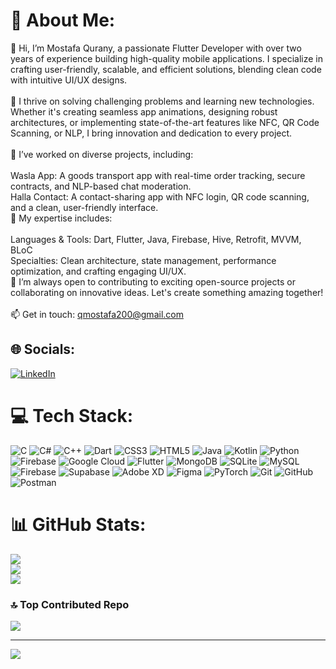 # 💫 About Me:
👋 Hi, I’m Mostafa Qurany, a passionate Flutter Developer with over two years of experience building high-quality mobile applications. I specialize in crafting user-friendly, scalable, and efficient solutions, blending clean code with intuitive UI/UX designs.<br><br>🚀 I thrive on solving challenging problems and learning new technologies. Whether it's creating seamless app animations, designing robust architectures, or implementing state-of-the-art features like NFC, QR Code Scanning, or NLP, I bring innovation and dedication to every project.<br><br>📱 I’ve worked on diverse projects, including:<br><br>Wasla App: A goods transport app with real-time order tracking, secure contracts, and NLP-based chat moderation.<br>Halla Contact: A contact-sharing app with NFC login, QR code scanning, and a clean, user-friendly interface.<br>🎯 My expertise includes:<br><br>Languages & Tools: Dart, Flutter, Java, Firebase, Hive, Retrofit, MVVM, BLoC<br>Specialties: Clean architecture, state management, performance optimization, and crafting engaging UI/UX.<br>🌟 I’m always open to contributing to exciting open-source projects or collaborating on innovative ideas. Let's create something amazing together!<br><br>📫 Get in touch: qmostafa200@gmail.com


## 🌐 Socials:
[![LinkedIn](https://img.shields.io/badge/LinkedIn-%230077B5.svg?logo=linkedin&logoColor=white)](https://linkedin.com/in/www.linkedin.com/in/mostafa-qurany-b1699b1b7) 

# 💻 Tech Stack:
![C](https://img.shields.io/badge/c-%2300599C.svg?style=for-the-badge&logo=c&logoColor=white) ![C#](https://img.shields.io/badge/c%23-%23239120.svg?style=for-the-badge&logo=csharp&logoColor=white) ![C++](https://img.shields.io/badge/c++-%2300599C.svg?style=for-the-badge&logo=c%2B%2B&logoColor=white) ![Dart](https://img.shields.io/badge/dart-%230175C2.svg?style=for-the-badge&logo=dart&logoColor=white) ![CSS3](https://img.shields.io/badge/css3-%231572B6.svg?style=for-the-badge&logo=css3&logoColor=white) ![HTML5](https://img.shields.io/badge/html5-%23E34F26.svg?style=for-the-badge&logo=html5&logoColor=white) ![Java](https://img.shields.io/badge/java-%23ED8B00.svg?style=for-the-badge&logo=openjdk&logoColor=white) ![Kotlin](https://img.shields.io/badge/kotlin-%237F52FF.svg?style=for-the-badge&logo=kotlin&logoColor=white) ![Python](https://img.shields.io/badge/python-3670A0?style=for-the-badge&logo=python&logoColor=ffdd54) ![Firebase](https://img.shields.io/badge/firebase-%23039BE5.svg?style=for-the-badge&logo=firebase) ![Google Cloud](https://img.shields.io/badge/GoogleCloud-%234285F4.svg?style=for-the-badge&logo=google-cloud&logoColor=white) ![Flutter](https://img.shields.io/badge/Flutter-%2302569B.svg?style=for-the-badge&logo=Flutter&logoColor=white) ![MongoDB](https://img.shields.io/badge/MongoDB-%234ea94b.svg?style=for-the-badge&logo=mongodb&logoColor=white) ![SQLite](https://img.shields.io/badge/sqlite-%2307405e.svg?style=for-the-badge&logo=sqlite&logoColor=white) ![MySQL](https://img.shields.io/badge/mysql-4479A1.svg?style=for-the-badge&logo=mysql&logoColor=white) ![Firebase](https://img.shields.io/badge/firebase-a08021?style=for-the-badge&logo=firebase&logoColor=ffcd34) ![Supabase](https://img.shields.io/badge/Supabase-3ECF8E?style=for-the-badge&logo=supabase&logoColor=white) ![Adobe XD](https://img.shields.io/badge/Adobe%20XD-470137?style=for-the-badge&logo=Adobe%20XD&logoColor=#FF61F6) ![Figma](https://img.shields.io/badge/figma-%23F24E1E.svg?style=for-the-badge&logo=figma&logoColor=white) ![PyTorch](https://img.shields.io/badge/PyTorch-%23EE4C2C.svg?style=for-the-badge&logo=PyTorch&logoColor=white) ![Git](https://img.shields.io/badge/git-%23F05033.svg?style=for-the-badge&logo=git&logoColor=white) ![GitHub](https://img.shields.io/badge/github-%23121011.svg?style=for-the-badge&logo=github&logoColor=white) ![Postman](https://img.shields.io/badge/Postman-FF6C37?style=for-the-badge&logo=postman&logoColor=white)
# 📊 GitHub Stats:
![](https://github-readme-stats.vercel.app/api?username=MostafaQurany&theme=dark&hide_border=false&include_all_commits=false&count_private=false)<br/>
![](https://github-readme-streak-stats.herokuapp.com/?user=MostafaQurany&theme=dark&hide_border=false)<br/>
![](https://github-readme-stats.vercel.app/api/top-langs/?username=MostafaQurany&theme=dark&hide_border=false&include_all_commits=false&count_private=false&layout=compact)

### 🔝 Top Contributed Repo
![](https://github-contributor-stats.vercel.app/api?username=MostafaQurany&limit=5&theme=dark&combine_all_yearly_contributions=true)

---
[![](https://visitcount.itsvg.in/api?id=MostafaQurany&icon=0&color=0)](https://visitcount.itsvg.in)

<!-- Proudly created with GPRM ( https://gprm.itsvg.in ) -->
